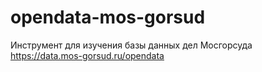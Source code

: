 # opendata-mos-gorsud
Инструмент для изучения базы данных дел Мосгорсуда https://data.mos-gorsud.ru/opendata
